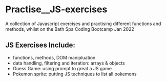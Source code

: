 # Practise__JS-exercises

A collection of Javascript exercises and practising different functions and methods, whilst on the Bath Spa Coding Bootcamp Jan 2022

## JS Exercises Include: 
- functions, methods, DOM manipluation
- data handling, filtering and iteration: arrays & objects
- Guess Game: using prompt to great a JS game
- Pokemon sprite: putting JS techniques to list all pokemons

